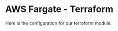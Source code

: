 # AWS Fargate - Terraform

Here is the configuration for our terraform module.

```{include} ./terraform-requirements.md
```